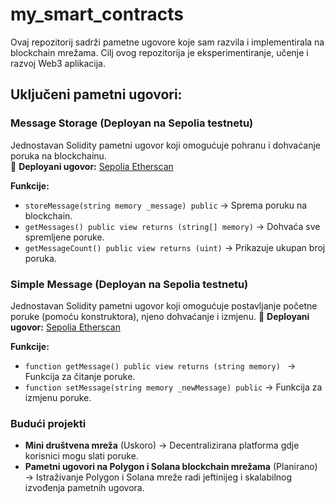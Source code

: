 # my_smart_contracts

Ovaj repozitorij sadrži pametne ugovore koje sam razvila i implementirala na blockchain mrežama. Cilj ovog repozitorija je eksperimentiranje, učenje i razvoj Web3 aplikacija.

## Uključeni pametni ugovori:
### **Message Storage** (Deployan na Sepolia testnetu)
Jednostavan Solidity pametni ugovor koji omogućuje pohranu i dohvaćanje poruka na blockchainu.  
🔗 **Deployani ugovor:** [Sepolia Etherscan](https://sepolia.etherscan.io/address/0x784ed7c8e159ea7bd60651f646a631b6cc84a0d8)  

**Funkcije:**
- `storeMessage(string memory _message) public` → Sprema poruku na blockchain.
- `getMessages() public view returns (string[] memory)` → Dohvaća sve spremljene poruke.
- `getMessageCount() public view returns (uint)` → Prikazuje ukupan broj poruka.

### **Simple Message** (Deployan na Sepolia testnetu)
Jednostavan Solidity pametni ugovor koji omogućuje postavljanje početne poruke (pomoću konstruktora), njeno dohvaćanje i izmjenu. 
🔗 **Deployani ugovor:** [Sepolia Etherscan](https://sepolia.etherscan.io/address/0x3d2a7859178303e7420e18b03bedf2d1582e1b2c)

**Funkcije:**
- `function getMessage() public view returns (string memory) ` → Funkcija za čitanje poruke.
- `function setMessage(string memory _newMessage) public` → Funkcija za izmjenu poruke.

### **Budući projekti**
- **Mini društvena mreža** (Uskoro) → Decentralizirana platforma gdje korisnici mogu slati poruke.
- **Pametni ugovori na Polygon i Solana blockchain mrežama** (Planirano) → Istraživanje Polygon i Solana mreže radi jeftinijeg i skalabilnog izvođenja pametnih ugovora.
